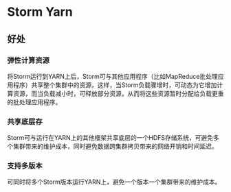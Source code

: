 # Storm Yarn

## 好处

### 弹性计算资源

将Storm运行到YARN上后，Storm可与其他应用程序（比如MapReduce批处理应用程序）共享整个集群中的资源，这样，当Storm负载骤增时，可动态为它增加计算资源，而当负载减小时，可释放部分资源，从而将这些资源暂时分配给负载更重的批处理应用程序。

### 共享底层存

Storm可与运行在YARN上的其他框架共享底层的一个HDFS存储系统，可避免多个集群带来的维护成本，同时避免数据跨集群拷贝带来的网络开销和时间延迟。

### 支持多版本

可同时将多个Storm版本运行YARN上，避免一个版本一个集群带来的维护成本。



